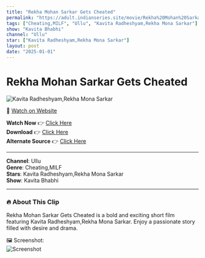 ```yaml
---
title: "Rekha Mohan Sarkar Gets Cheated"
permalink: "https://adult.indianseries.site/movie/Rekha%20Mohan%20Sarkar%20Gets%20Cheated"
tags: ["Cheating,MILF", "Ullu", "Kavita Radheshyam,Rekha Mona Sarkar"]
show: "Kavita Bhabhi"
channel: "Ullu"
star: ["Kavita Radheshyam,Rekha Mona Sarkar"]
layout: post
date: "2025-01-01"
---
```


# Rekha Mohan Sarkar Gets Cheated

![Kavita Radheshyam,Rekha Mona Sarkar](https://shorts.desisins.com/wp-content/uploads/2024/03/Rekha-Mohan-Sarkar-DesiSins.com_.jpg)

🔗 [Watch on Website](https://adult.indianseries.site/movie/Rekha%20Mohan%20Sarkar%20Gets%20Cheated)

**Watch Now** 👉 [Click Here](https://adult.indianseries.site/movie/Rekha%20Mohan%20Sarkar%20Gets%20Cheated)  
**Download** 👉 [Click Here](https://adult.indianseries.site/movie/Rekha%20Mohan%20Sarkar%20Gets%20Cheated)  
**Alternate Source** 👉 [Click Here](https://adult.indianseries.site/movie/Rekha%20Mohan%20Sarkar%20Gets%20Cheated)

---

**Channel**: Ullu  
**Genre**: Cheating,MILF  
**Stars**: Kavita Radheshyam,Rekha Mona Sarkar  
**Show**: Kavita Bhabhi

---

### 🔥 About This Clip

Rekha Mohan Sarkar Gets Cheated is a bold and exciting short film featuring Kavita Radheshyam,Rekha Mona Sarkar. Enjoy a passionate story filled with desire and drama.
 
🖼️ Screenshot:  
![Screenshot](https://shorts.desisins.com/wp-content/uploads/2024/03/Rekha-Mohan-Sarkar-DesiSins.com_.jpg)

